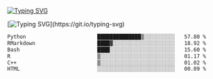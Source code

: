 [![Typing SVG](https://readme-typing-svg.demolab.com?font=Fira+Code&duration=1&pause=1000&center=true&vCenter=true&width=435&lines=Ivy+Streeter)](https://git.io/typing-svg)

[![Typing SVG](https://readme-typing-svg.demolab.com?font=Fira+Code&pause=1000&center=true&width=435&lines=Hello%2C+nice+to+meet+you!;I+am+a+researcher+in+biotech.;I+am+interested+in+bioinformatics.;I+am+self-taught+and+love+learning.;Feel+free+to+reach+out!)](https://git.io/typing-svg)
<!--START_SECTION:waka-->

```txt
Python                       ██████████████▒░░░░░░░░░░   57.80 %
RMarkdown                    ████▓░░░░░░░░░░░░░░░░░░░░   18.92 %
Bash                         ████░░░░░░░░░░░░░░░░░░░░░   15.60 %
R                            ▒░░░░░░░░░░░░░░░░░░░░░░░░   01.17 %
C++                          ▒░░░░░░░░░░░░░░░░░░░░░░░░   01.02 %
HTML                         ░░░░░░░░░░░░░░░░░░░░░░░░░   00.09 %
```

<!--END_SECTION:waka-->
